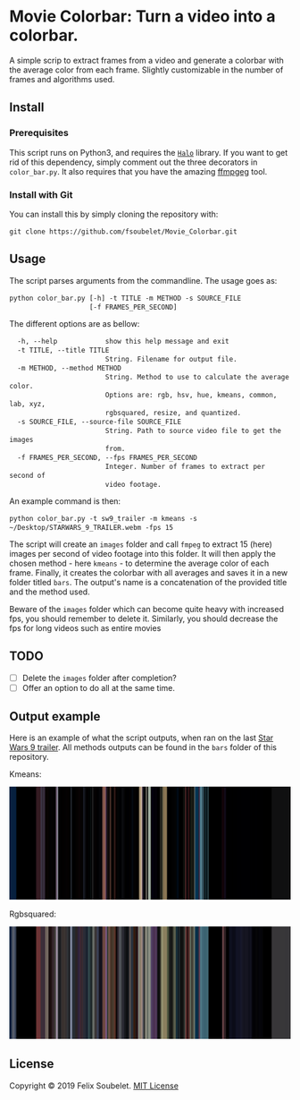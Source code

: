 # Movie Colorbar: Turn a video into a colorbar.

A simple scrip to extract frames from a video and generate a colorbar with the average color from each frame.
Slightly customizable in the number of frames and algorithms used.


## Install

### Prerequisites

This script runs on Python3, and requires the [`Halo`][halo] library.
If you want to get rid of this dependency, simply comment out the three decorators in `color_bar.py`.
It also requires that you have the amazing [ffmpgeg][ffmpeg] tool.

### Install with Git

You can install this by simply cloning the repository with:

```
git clone https://github.com/fsoubelet/Movie_Colorbar.git
```


## Usage

The script parses arguments from the commandline.
The usage goes as:

```
python color_bar.py [-h] -t TITLE -m METHOD -s SOURCE_FILE
                    [-f FRAMES_PER_SECOND]
```

The different options are as bellow:
```
  -h, --help            show this help message and exit
  -t TITLE, --title TITLE
                        String. Filename for output file.
  -m METHOD, --method METHOD
                        String. Method to use to calculate the average color.
                        Options are: rgb, hsv, hue, kmeans, common, lab, xyz,
                        rgbsquared, resize, and quantized.
  -s SOURCE_FILE, --source-file SOURCE_FILE
                        String. Path to source video file to get the images
                        from.
  -f FRAMES_PER_SECOND, --fps FRAMES_PER_SECOND
                        Integer. Number of frames to extract per second of
                        video footage.
```

An example command is then:
```
python color_bar.py -t sw9_trailer -m kmeans -s ~/Desktop/STARWARS_9_TRAILER.webm -fps 15
```

The script will create an `images` folder and call `fmpeg` to extract 15 (here) images per second of video footage into this folder.
It will then apply the chosen method - here `kmeans` - to determine the average color of each frame.
Finally, it creates the colorbar with all averages and saves it in a new folder titled `bars`.
The output's name is a concatenation of the provided title and the method used.

Beware of the `images` folder which can become quite heavy with increased fps, you should remember to delete it.
Similarly, you should decrease the fps for long videos such as entire movies

## TODO

- [ ] Delete the `images` folder after completion?
- [ ] Offer an option to do all at the same time.

## Output example

Here is an example of what the script outputs, when ran on the last [Star Wars 9 trailer](https://www.youtube.com/watch?v=P94M4jlrytQ).
All methods outputs can be found in the `bars` folder of this repository.

Kmeans:
<p align="center">
  <img src="https://github.com/fsoubelet/Movie_Colorbar/blob/master/bars/sw9_trailer_kmeans.png"/>
</p>

Rgbsquared:
<p align="center">
  <img src="https://github.com/fsoubelet/Movie_Colorbar/blob/master/bars/sw9_trailer_rgbsquared.png"/>
</p>

## License

Copyright &copy; 2019 Felix Soubelet. [MIT License][license]

[ffmpeg]: https://ffmpeg.org/
[halo]: https://github.com/ManrajGrover/halo
[license]: https://github.com/fsoubelet/Movie_Colorbar/blob/master/LICENSE